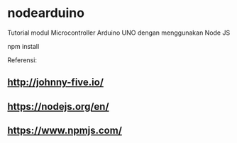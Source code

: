 # nodearduino

Tutorial modul Microcontroller Arduino UNO dengan menggunakan Node JS 

npm install

Referensi:
## http://johnny-five.io/
## https://nodejs.org/en/
## https://www.npmjs.com/